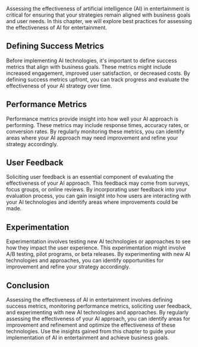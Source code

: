

Assessing the effectiveness of artificial intelligence (AI) in entertainment is critical for ensuring that your strategies remain aligned with business goals and user needs. In this chapter, we will explore best practices for assessing the effectiveness of AI for entertainment.

Defining Success Metrics
------------------------

Before implementing AI technologies, it's important to define success metrics that align with business goals. These metrics might include increased engagement, improved user satisfaction, or decreased costs. By defining success metrics upfront, you can track progress and evaluate the effectiveness of your AI strategy over time.

Performance Metrics
-------------------

Performance metrics provide insight into how well your AI approach is performing. These metrics may include response times, accuracy rates, or conversion rates. By regularly monitoring these metrics, you can identify areas where your AI approach may need improvement and refine your strategy accordingly.

User Feedback
-------------

Soliciting user feedback is an essential component of evaluating the effectiveness of your AI approach. This feedback may come from surveys, focus groups, or online reviews. By incorporating user feedback into your evaluation process, you can gain insight into how users are interacting with your AI technologies and identify areas where improvements could be made.

Experimentation
---------------

Experimentation involves testing new AI technologies or approaches to see how they impact the user experience. This experimentation might involve A/B testing, pilot programs, or beta releases. By experimenting with new AI technologies and approaches, you can identify opportunities for improvement and refine your strategy accordingly.

Conclusion
----------

Assessing the effectiveness of AI in entertainment involves defining success metrics, monitoring performance metrics, soliciting user feedback, and experimenting with new AI technologies and approaches. By regularly assessing the effectiveness of your AI approach, you can identify areas for improvement and refinement and optimize the effectiveness of these technologies. Use the insights gained from this chapter to guide your implementation of AI in entertainment and achieve business goals.
